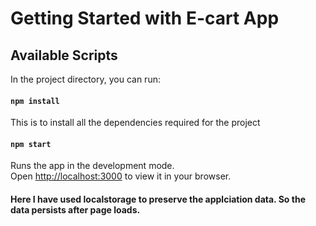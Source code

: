 # Getting Started with E-cart App


## Available Scripts

In the project directory, you can run:

#### `npm install`

This is to install all the dependencies required for the project

#### `npm start`

Runs the app in the development mode.\
Open [http://localhost:3000](http://localhost:3000) to view it in your browser.


#### Here I have used localstorage to preserve the applciation data. So the data persists after page loads.